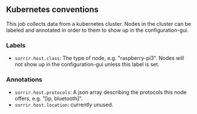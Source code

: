 ## Kubernetes conventions

This job collects data from a kubernetes cluster.
Nodes in the cluster can be labeled and annotated in order to them to show up in the configuration-gui.

### Labels

* `sorrir.host.class`: The type of node, e.g. "raspberry-pi3". Nodes will not show up in the configuration-gui unless this label is set.

### Annotations

* `sorrir.host.protocols`: A json array describing the protocols this node offers, e.g. "[ip, bluetooth]".
* `sorrir.host.location`: currently unused.
